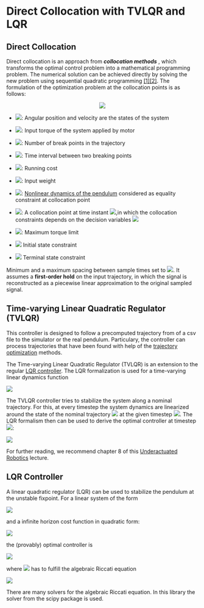 # Direct Collocation with TVLQR and LQR

## Direct Collocation

Direct collocation is an approach from ***collocation methods*** , which transforms the optimal control problem into a mathematical programming problem. The numerical solution can be achieved directly by solving the new problem using sequential quadratic programming [[1]](https://arc.aiaa.org/doi/pdf/10.2514/3.20223)[[2]](http://underactuated.mit.edu/trajopt.html).
The formulation of the optimization problem at the collocation points is as follows:

<div align="center">
<img src="https://render.githubusercontent.com/render/math?math=%5Cbegin%7Balign*%7D%0A%20%20%20%20%20%20%20%20%5Cmin_%7B%7B%5Cbf%7Bx%7D%7D%5B.%5D%2C%7B%7Bu%7D%7D%5B.%5D%7D%20%5Csum_%7Bn_0%7D%5E%7BN-1%7D%26%0A%20%20%20%20%20%20%20%20%20%20h_%7Bn%7Dl(%7B%7Bu%7D%7D%5Bn%5D)%5C%5C%0A%20%20%20%20%20%20%20%20%5Ctextrm%7Bs.t.%7D%20%5Cquad%20%26%20%5Cdot%7B%7B%5Cbf%7Bx%7D%7D%7D(t_%7Bc%2Cn%7D)%3Df(%7B%5Cbf%7Bx%7D%7D(t_%7Bc%2Cn%7D)%2Cu(t_%7Bc%2Cn%7D))%2C%20%5Chspace%7B0.2cm%7D%20%5Cforall%20n%20%5Cin%20%5B0%2CN-1%5D%20%5C%5C%0A%20%20%20%20%20%20%20%20%20%20%26%20%7Cu%7C%20%5Cleq%20u_%7Bmax%7D%5C%5C%0A%20%20%20%20%20%20%20%20%20%20%26%20%7B%5Cbf%7Bx%7D%7D%5B0%5D%20%3D%20%7B%5Cbf%7Bx%7D%7D_0%5C%5C%0A%20%20%20%20%20%20%20%20%20%20%26%20%7B%5Cbf%7Bx%7D%7D%5BN%5D%20%3D%20%7B%5Cbf%7Bx%7D%7D_F%0A%5Cend%7Balign*%7D%0A">
</div>

<!--
```math
\begin{align*}
        \min_{{\bf{x}}[.],{{u}}[.]} \sum_{n_0}^{N-1}&
          h_{n}l({{u}}[n])\\
        \textrm{s.t.} \quad & \dot{{\bf{x}}}(t_{c,n})=f({\bf{x}}(t_{c,n}),u(t_{c,n})), \hspace{0.2cm} \forall n \in [0,N-1] \\
          & |u| \leq u_{max}\\
          & {\bf{x}}[0] = {\bf{x}}_0\\
          & {\bf{x}}[N] = {\bf{x}}_F
\end{align*}
-->

- <img src="https://render.githubusercontent.com/render/math?math={\bf{x}} = {{[\theta(.),\dot{\theta}(.)]}}^T">: Angular position and velocity are the states of the system

- <img src="https://render.githubusercontent.com/render/math?math=u">: Input torque of the system applied by motor

- <img src="https://render.githubusercontent.com/render/math?math=N = 21">: Number of break points in the trajectory

- <img src="https://render.githubusercontent.com/render/math?math=h_k = t_{k%2B1} - t_k">: Time interval between two breaking points

- <img src="https://render.githubusercontent.com/render/math?math=l(u) = u^TR u">: Running cost

- <img src="https://render.githubusercontent.com/render/math?math=R = 10">: Input weight

- <img src="https://render.githubusercontent.com/render/math?math=\dot{{\bf{x}}}(t_{c,n})">: [Nonlinear dynamics of the pendulum](https://github.com/dfki-ric-underactuated-lab/torque_limited_simple_pendulum/tree/master/software/python/simple_pendulum/model) considered as equality constraint at collocation point

- <img src="https://render.githubusercontent.com/render/math?math=t_{c,k} = \frac{1}{2}\left(t_k %2B t_{k%2B1}\right)">: A collocation point at time instant <img src="https://render.githubusercontent.com/render/math?math=k,(i.e.,{\bf{x}}[k] = {\bf{x}}(t_k))">,in which the collocation constraints depends on the decision variables  <img src="https://render.githubusercontent.com/render/math?math={\bf{x}}[k], {\bf{x}}[k%2B1], u[k], u[k%2B1]">

- <img src="https://render.githubusercontent.com/render/math?math=u_{max} = 10">: Maximum torque limit

- <img src="https://render.githubusercontent.com/render/math?math={\bf{x}}_0 = [\theta = 0,\dot{\theta} = 0]:"> Initial state constraint

- <img src="https://render.githubusercontent.com/render/math?math={\bf{x}}_F = [\theta = \pi,\dot{\theta} = 0]:"> Terminal state constraint


Minimum and a maximum spacing between sample times set to <img src="https://render.githubusercontent.com/render/math?math=0.05, 0.5">. It assumes a **first-order hold** on the input trajectory, in which the signal is reconstructed as a piecewise linear approximation to the original sampled signal.

## Time-varying Linear Quadratic Regulator (TVLQR)

This controller is designed to follow a precomputed trajectory
 from of a csv file to the simulator or the real pendulum. Particulary, the controller can process trajectories that have been found with help of the [trajectory optimization](https://github.com/dfki-ric-underactuated-lab/torque_limited_simple_pendulum/tree/master/software/python/simple_pendulum/trajectory_optimization) methods.

The Time-varying Linear Quadratic Regulator (TVLQR) is an extension to the regular [LQR controller](https://github.com/dfki-ric-underactuated-lab/torque_limited_simple_pendulum/tree/master/software/python/simple_pendulum/controllers/lqr). The LQR formalization is used for a time-varying linear dynamics function

<img src="https://render.githubusercontent.com/render/math?math=\dot{\mathbf{x}} =  \mathbf{A}(t)\mathbf{x} %2B \mathbf{B}(t)\mathbf{u}">

The TVLQR controller tries to stabilize the system along a nominal trajectory. For this, at every timestep the system dynamics are linearized around the state of the nominal trajectory <img src="https://render.githubusercontent.com/render/math?math=\mathbf{x}_0(t), \mathbf{u}_0(t)"> at the given timestep <img src="https://render.githubusercontent.com/render/math?math=t">. The LQR formalism then can be used to derive the optimal controller at timestep <img src="https://render.githubusercontent.com/render/math?math=t">:

<img src="https://render.githubusercontent.com/render/math?math=u(\mathbf{x}) = \mathbf{u}_0(t) - \mathbf{K}(t) \left( \mathbf{x} - \mathbf{x}_0(t)\right)">

For further reading, we recommend chapter 8 of this [Underactuated Robotics](http://underactuated.mit.edu/) lecture.


## LQR Controller

A linear quadratic regulator (LQR) can be used to stabilize the pendulum at the unstable fixpoint. For a linear system of the form

<img src="https://render.githubusercontent.com/render/math?math=\dot{\mathbf{x}} =  \mathbf{A}\mathbf{x} %2B \mathbf{B}\mathbf{u}">

and a infinite horizon cost function in quadratic form:

<img src="https://render.githubusercontent.com/render/math?math=J = \int_0^{\infty} \left( \mathbf{x}^T \mathbf{Q}\mathbf{x} %2B \mathbf{u}^T \mathbf{R} \mathbf{u} \right)\text{d}t, \quad \mathbf{Q} = \mathbf{Q} \succeq 0, \, \mathbf{R} = \mathbf{R} \succeq 0">

the (provably) optimal controller is

<img src="https://render.githubusercontent.com/render/math?math=u(\mathbf{x}) = -\mathbf{R}^{-1}\mathbf{B}^{T}\mathbf{S} \mathbf{x} = -\mathbf{K} \mathbf{x}">

where <img src="https://render.githubusercontent.com/render/math?math=\mathbf{S}"> has to fulfill the algebraic Riccati equation

<img src="https://render.githubusercontent.com/render/math?math=\mathbf{SA} %2B \mathbf{A}^{T}\mathbf{S} - \mathbf{SBR}^{-1}\mathbf{B}\mathbf{S} %2B \mathbf{Q} = 0.">

There are many solvers for the algebraic Riccati equation. In this library the solver from the scipy package is used.

